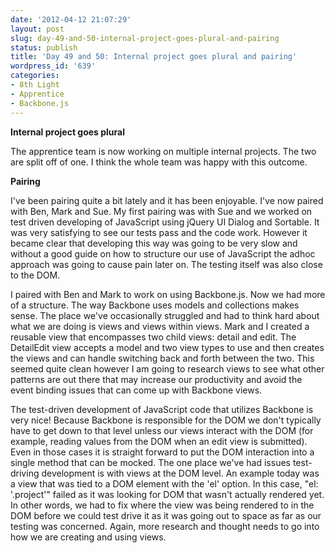 ```yaml
---
date: '2012-04-12 21:07:29'
layout: post
slug: day-49-and-50-internal-project-goes-plural-and-pairing
status: publish
title: 'Day 49 and 50: Internal project goes plural and pairing'
wordpress_id: '639'
categories:
- 8th Light
- Apprentice
- Backbone.js
---
```


**Internal project goes plural**

The apprentice team is now working on multiple internal projects. The two are split off of one. I think the whole team was happy with this outcome.

**Pairing**

I've been pairing quite a bit lately and it has been enjoyable. I've now paired with Ben, Mark and Sue. My first pairing was with Sue and we worked on test driven developing of JavaScript using jQuery UI Dialog and Sortable. It was very satisfying to see our tests pass and the code work. However it became clear that developing this way was going to be very slow and without a good guide on how to structure our use of JavaScript the adhoc approach was going to cause pain later on. The testing itself was also close to the DOM.

I paired with Ben and Mark to work on using Backbone.js. Now we had more of a structure. The way Backbone uses models and collections makes sense. The place we've occasionally struggled and had to think hard about what we are doing is views and views within views. Mark and I created a reusable view that encompasses two child views: detail and edit. The DetailEdit view accepts a model and two view types to use and then creates the views and can handle switching back and forth between the two. This seemed quite clean however I am going to research views to see what other patterns are out there that may increase our productivity and avoid the event binding issues that can come up with Backbone views.

The test-driven development of JavaScript code that utilizes Backbone is very nice! Because Backbone is responsible for the DOM we don't typically have to get down to that level unless our views interact with the DOM (for example, reading values from the DOM when an edit view is submitted). Even in those cases it is straight forward to put the DOM interaction into a single method that can be mocked. The one place we've had issues test-driving development is with views at the DOM level. An example today was a view that was tied to a DOM element with the 'el' option. In this case, "el: '.project'" failed as it was looking for DOM that wasn't actually rendered yet. In other words, we had to fix where the view was being rendered to in the DOM before we could test drive it as it was going out to space as far as our testing was concerned. Again, more research and thought needs to go into how we are creating and using views.
